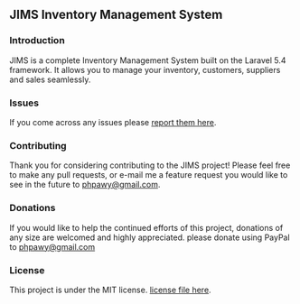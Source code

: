 ## JIMS Inventory Management System

### Introduction

JIMS is a complete Inventory Management System built on the Laravel 5.4 framework. It allows you to manage your inventory, customers, suppliers and sales seamlessly.

### Issues

If you come across any issues please [report them here](https://github.com/phpawy/jims_inventory_management/issues).

### Contributing

Thank you for considering contributing to the JIMS project! Please feel free to make any pull requests, or e-mail me a feature request you would like to see in the future to phpawy@gmail.com.

### Donations

If you would like to help the continued efforts of this project, donations of any size are welcomed and highly appreciated. please donate using PayPal to phpawy@gmail.com

### License

This project is under the MIT license.  [license file here](https://github.com/phpawy/jims_inventory_management/issues).
